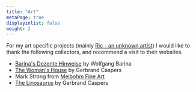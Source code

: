 ```yaml
---
title: "Art"
metaPage: true
displayinlist: false
weight: 2
---
```


For my art specific projects (mainly [Ric - an unknown artist](https://ric-unknownartist.projektemacher.org/)) I would like to thank the following collectors, and recommend a visit to their websites.

* [Barina's Dezente Hinweise](https://www.wolfgang-barina.de/kunst/) by Wolfgang Barina
* [The Woman's House](https://www.dashausderfrau.nl/) by Gerbrand Caspers
* Mark Strong from [Meibohm Fine Art](https://www.meibohmfinearts.com/)
* [The Linosaurus](https://gerrie-thefriendlyghost.blogspot.com/) by Gerbrand Caspers
